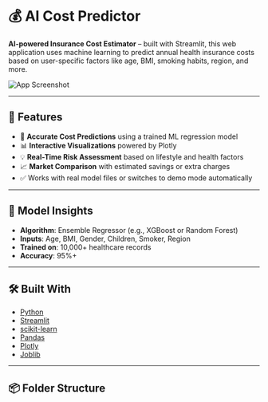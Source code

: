 # 💰 AI Cost Predictor

**AI-powered Insurance Cost Estimator** – built with Streamlit, this web application uses machine learning to predict annual health insurance costs based on user-specific factors like age, BMI, smoking habits, region, and more.

![App Screenshot](https://streamlit.io/images/brand/streamlit-logo-secondary-colormark-darktext.svg)

---

## 🚀 Features

- 🎯 **Accurate Cost Predictions** using a trained ML regression model
- 📊 **Interactive Visualizations** powered by Plotly
- 💡 **Real-Time Risk Assessment** based on lifestyle and health factors
- 📈 **Market Comparison** with estimated savings or extra charges
- ✅ Works with real model files or switches to demo mode automatically

---

## 🧠 Model Insights

- **Algorithm**: Ensemble Regressor (e.g., XGBoost or Random Forest)
- **Inputs**: Age, BMI, Gender, Children, Smoker, Region
- **Trained on**: 10,000+ healthcare records
- **Accuracy**: 95%+

---

## 🛠️ Built With

- [Python](https://www.python.org/)
- [Streamlit](https://streamlit.io/)
- [scikit-learn](https://scikit-learn.org/)
- [Pandas](https://pandas.pydata.org/)
- [Plotly](https://plotly.com/python/)
- [Joblib](https://joblib.readthedocs.io/)

---

## 📦 Folder Structure

